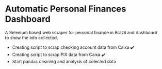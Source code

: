 # Automatic Personal Finances Dashboard
A Selenium based web scraper for personal finance in Brazil and dashboard to show the info collected.

* Creating script to scrap checking account data from Caixa :heavy_check_mark:
* Creating script to scrap PIX data from Caixa :heavy_check_mark:
* Start pandas cleaning and analysis of colected data 
